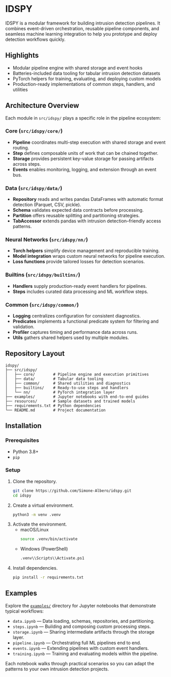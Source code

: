 # IDSPY

IDSPY is a modular framework for building intrusion detection pipelines. It combines event-driven orchestration, reusable pipeline components, and seamless machine learning integration to help you prototype and deploy detection workflows quickly.

## Highlights

- Modular pipeline engine with shared storage and event hooks
- Batteries-included data tooling for tabular intrusion detection datasets
- PyTorch helpers for training, evaluating, and deploying custom models
- Production-ready implementations of common steps, handlers, and utilities

## Architecture Overview

Each module in `src/idspy/` plays a specific role in the pipeline ecosystem:

### Core (`src/idspy/core/`)
- **Pipeline** coordinates multi-step execution with shared storage and event routing.
- **Step** defines composable units of work that can be chained together.
- **Storage** provides persistent key-value storage for passing artifacts across steps.
- **Events** enables monitoring, logging, and extension through an event bus.

### Data (`src/idspy/data/`)
- **Repository** reads and writes pandas DataFrames with automatic format detection (Parquet, CSV, pickle).
- **Schema** validates expected data contracts before processing.
- **Partition** offers reusable splitting and partitioning strategies.
- **TabAccessor** extends pandas with intrusion detection–friendly access patterns.

### Neural Networks (`src/idspy/nn/`)
- **Torch helpers** simplify device management and reproducible training.
- **Model integration** wraps custom neural networks for pipeline execution.
- **Loss functions** provide tailored losses for detection scenarios.

### Builtins (`src/idspy/builtins/`)
- **Handlers** supply production-ready event handlers for pipelines.
- **Steps** includes curated data processing and ML workflow steps.

### Common (`src/idspy/common/`)
- **Logging** centralizes configuration for consistent diagnostics.
- **Predicates** implements a functional predicate system for filtering and validation.
- **Profiler** captures timing and performance data across runs.
- **Utils** gathers shared helpers used by multiple modules.

## Repository Layout

```text
idspy/
├── src/idspy/
│   ├── core/        # Pipeline engine and execution primitives
│   ├── data/        # Tabular data tooling
│   ├── common/      # Shared utilities and diagnostics
│   ├── builtins/    # Ready-to-use steps and handlers
│   └── nn/          # PyTorch integration layer
├── examples/        # Jupyter notebooks with end-to-end guides
├── resources/       # Sample datasets and trained models
├── requirements.txt # Python dependencies
└── README.md        # Project documentation
```

## Installation

### Prerequisites

- Python 3.8+
- `pip`

### Setup

1. Clone the repository.
   ```bash
   git clone https://github.com/Simone-Albero/idspy.git
   cd idspy
   ```
2. Create a virtual environment.
   ```bash
   python3 -m venv .venv
   ```
3. Activate the environment.
   - macOS/Linux
     ```bash
     source .venv/bin/activate
     ```
   - Windows (PowerShell)
     ```bash
     .venv\\Scripts\\Activate.ps1
     ```
4. Install dependencies.
   ```bash
   pip install -r requirements.txt
   ```

## Examples

Explore the [`examples/`](examples/) directory for Jupyter notebooks that demonstrate typical workflows:

- `data.ipynb` — Data loading, schemas, repositories, and partitioning.
- `steps.ipynb` — Building and composing custom processing steps.
- `storage.ipynb` — Sharing intermediate artifacts through the storage layer.
- `pipeline.ipynb` — Orchestrating full ML pipelines end to end.
- `events.ipynb` — Extending pipelines with custom event handlers.
- `training.ipynb` — Training and evaluating models within the pipeline.

Each notebook walks through practical scenarios so you can adapt the patterns to your own intrusion detection projects.
